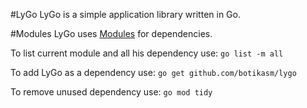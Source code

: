 #LyGo
LyGo is a simple application library written in Go.

#Modules
LyGo uses [Modules](https://blog.golang.org/using-go-modules) for dependencies.

To list current module and all his dependency use:
`go list -m all`

To add LyGo as a dependency use:
`go get github.com/botikasm/lygo`

To remove unused dependency use:
`go mod tidy`
